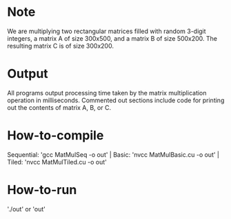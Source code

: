 # Note
We are multiplying two rectangular matrices filled with random 3-digit integers, a matrix A of size 300x500, and a matrix B of size 500x200. The resulting matrix C is of size 300x200.

# Output
All programs output processing time taken by the matrix multiplication operation in milliseconds. Commented out sections include code for printing out the contents of matrix A, B, or C.

# How-to-compile
Sequential: 'gcc MatMulSeq -o out' | Basic: 'nvcc MatMulBasic.cu -o out' | Tiled: 'nvcc MatMulTiled.cu -o out'

# How-to-run
'./out' or 'out'
